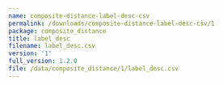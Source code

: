 ```yaml
---
name: composite-distance-label-desc-csv
permalink: /downloads/composite-distance-label-desc-csv/1
package: composite_distance
title: label_desc
filename: label_desc.csv
version: '1'
full_version: 1.2.0
file: /data/composite_distance/1/label_desc.csv
---
```


